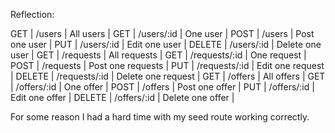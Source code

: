 Reflection:

GET | /users | All users |
GET | /users/:id | One user |
POST | /users | Post one user |
PUT | /users/:id | Edit one user |
DELETE | /users/:id | Delete one user |
GET | /requests | All requests |
GET | /requests/:id | One request |
POST | /requests | Post one requests |
PUT | /requests/:id | Edit one request |
DELETE | /requests/:id | Delete one request |
GET | /offers | All offers |
GET | /offers/:id | One offer |
POST | /offers | Post one offer |
PUT | /offers/:id | Edit one offer |
DELETE | /offers/:id | Delete one offer |

For some reason I had a hard time with my seed route working correctly. 